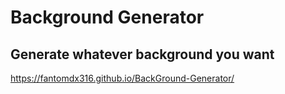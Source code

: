 # Background Generator   

## Generate whatever background you want

https://fantomdx316.github.io/BackGround-Generator/
